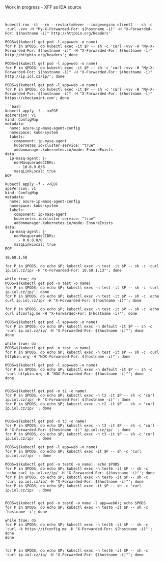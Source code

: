 

Work in progress - XFF as IDA source

```shell


kubectl run -it --rm --restart=Never --image=nginx client2 -- sh -c 'curl -vvv -H "My-X-Forwarded-For: $(hostname -i)" -H "X-Forwarded-For: $(hostname -i)" http://httpbin.org/headers'

PODS=$(kubectl get pod -l app=web -o name)
for P in $PODS; do kubectl exec -it $P -- sh -c 'curl -vvv -H "My-X-Forwarded-For: $(hostname -i)" -H "X-Forwarded-For: $(hostname -i)" http://httpbin.org/headers'; done

PODS=$(kubectl get pod -l app=web -o name)
for P in $PODS; do kubectl exec -it $P -- sh -c 'curl -vvv -H "My-X-Forwarded-For: $(hostname -i)" -H "X-Forwarded-For: $(hostname -i)" http://ip.iol.cz/ip/'; done

PODS=$(kubectl get pod -l app=web -o name)
for P in $PODS; do kubectl exec -it $P -- sh -c 'curl -vvv -H "My-X-Forwarded-For: $(hostname -i)" -H "X-Forwarded-For: $(hostname -i)" https://checkpoint.com'; done

```bash
kubectl apply -f - <<EOF
apiVersion: v1
kind: ConfigMap
metadata:
  name: azure-ip-masq-agent-config
  namespace: kube-system
  labels:
    component: ip-masq-agent
    kubernetes.io/cluster-service: "true"
    addonmanager.kubernetes.io/mode: EnsureExists
data:
  ip-masq-agent: |-
    nonMasqueradeCIDRs:
      - 10.0.0.0/8
    masqLinkLocal: true
EOF

kubectl apply -f - <<EOF
apiVersion: v1
kind: ConfigMap
metadata:
  name: azure-ip-masq-agent-config
  namespace: kube-system
  labels:
    component: ip-masq-agent
    kubernetes.io/cluster-service: "true"
    addonmanager.kubernetes.io/mode: EnsureExists
data:
  ip-masq-agent: |-
    nonMasqueradeCIDRs:
      - 0.0.0.0/0
    masqLinkLocal: true
EOF

10.68.1.58

for P in $PODS; do echo $P; kubectl exec -n test -it $P -- sh -c 'curl ip.iol.cz/ip/ -H "X-Forwarded-For: 10.68.1.13"'; done

while true; do
PODS=$(kubectl get pod -n test -o name)
for P in $PODS; do echo $P; kubectl exec -n test -it $P -- sh -c 'curl ip.iol.cz/ip/'; done
for P in $PODS; do echo $P; kubectl exec -n test -it $P -- sh -c 'echo curl ip.iol.cz/ip/ -H "X-Forwarded-For: $(hostname -i)"'; done

for P in $PODS; do echo $P; kubectl exec -n test -it $P -- sh -c 'echo curl ifconfig.me -H "X-Forwarded-For: $(hostname -i)"'; done

PODS=$(kubectl get pod -l app=web -o name)
for P in $PODS; do echo $P; kubectl exec -n default -it $P -- sh -c 'curl ip.iol.cz/ip/ -H "X-Forwarded-For: $(hostname -i)"'; done
done

while true; do
PODS=$(kubectl get pod -n test -o name)
for P in $PODS; do echo $P; kubectl exec -n test -it $P -- sh -c 'curl httpbin.org -H "NOX-Forwarded-For: $(hostname -i)"'; done

PODS=$(kubectl get pod -l app=web -o name)
for P in $PODS; do echo $P; kubectl exec -n default -it $P -- sh -c 'curl httpbin.org -H "NOX-Forwarded-For: $(hostname -i)"'; done
done


PODS=$(kubectl get pod -n t2 -o name)
for P in $PODS; do echo $P; kubectl exec -n t2 -it $P -- sh -c 'curl ip.iol.cz/ip/ -H "X-Forwarded-For: $(hostname -i)"'; done
for P in $PODS; do echo $P; kubectl exec -n t2 -it $P -- sh -c 'curl ip.iol.cz/ip/ '; done


PODS=$(kubectl get pod -n t3 -o name)
for P in $PODS; do echo $P; kubectl exec -n t3 -it $P -- sh -c 'curl -H "X-Forwarded-For: $(hostname -i)" ip.iol.cz/ip/ '; done
for P in $PODS; do echo $P; kubectl exec -n t3 -it $P -- sh -c 'curl ip.iol.cz/ip/ '; done

PODS=$(kubectl get pod -l app=web -o name)
for P in $PODS; do echo $P; kubectl exec -it $P -- sh -c 'curl ip.iol.cz/ip/ '; done

PODS=$(kubectl get pod -n test6 -o name); echo $PODS
for P in $PODS; do echo $P; kubectl exec -n test6 -it $P -- sh -c 'echo curl ip.iol.cz/ip/ -H "X-Forwarded-For: $(hostname -i)"'; done
for P in $PODS; do echo $P; kubectl exec -n test6 -it $P -- sh -c 'curl ip.iol.cz/ip/ -H "X-Forwarded-For: $(hostname -i)"'; done
for P in $PODS; do echo $P; kubectl exec -it $P -- sh -c 'curl ip.iol.cz/ip/ '; done


PODS=$(kubectl get pod -n test6 -o name -l app=web6); echo $PODS
for P in $PODS; do echo $P; kubectl exec -n test6 -it $P -- sh -c 'hostname -i'; done

while true; do
for P in $PODS; do echo $P; kubectl exec -n test6 -it $P -- sh -c 'curl -k https://ifconfig.me -H "X-Forwarded-For: $(hostname -i)"'; done
done


for P in $PODS; do echo $P; kubectl exec -n test6 -it $P -- sh -c 'curl ip.iol.cz/ip/ -H "X-Forwarded-For: $(hostname -i)"'; done
